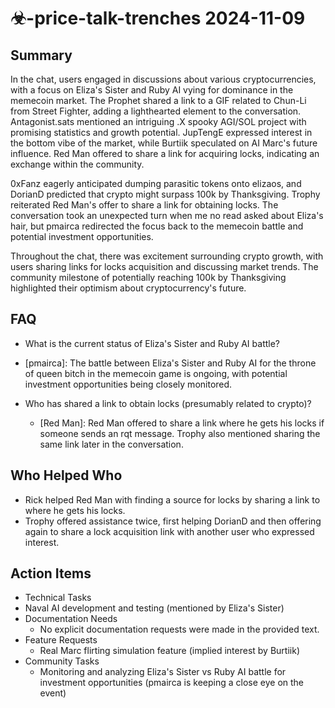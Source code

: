# ☣-price-talk-trenches 2024-11-09

## Summary

In the chat, users engaged in discussions about various cryptocurrencies, with a focus on Eliza's Sister and Ruby AI vying for dominance in the memecoin market. The Prophet shared a link to a GIF related to Chun-Li from Street Fighter, adding a lighthearted element to the conversation. Antagonist.sats mentioned an intriguing .X spooky AGI/SOL project with promising statistics and growth potential. JupTengE expressed interest in the bottom vibe of the market, while Burtiik speculated on AI Marc's future influence. Red Man offered to share a link for acquiring locks, indicating an exchange within the community.

0xFanz eagerly anticipated dumping parasitic tokens onto elizaos, and DorianD predicted that crypto might surpass 100k by Thanksgiving. Trophy reiterated Red Man's offer to share a link for obtaining locks. The conversation took an unexpected turn when me no read asked about Eliza's hair, but pmairca redirected the focus back to the memecoin battle and potential investment opportunities.

Throughout the chat, there was excitement surrounding crypto growth, with users sharing links for locks acquisition and discussing market trends. The community milestone of potentially reaching 100k by Thanksgiving highlighted their optimism about cryptocurrency's future.

## FAQ

- What is the current status of Eliza's Sister and Ruby AI battle?
- [pmairca]: The battle between Eliza's Sister and Ruby AI for the throne of queen bitch in the memecoin game is ongoing, with potential investment opportunities being closely monitored.

- Who has shared a link to obtain locks (presumably related to crypto)?
    - [Red Man]: Red Man offered to share a link where he gets his locks if someone sends an rqt message. Trophy also mentioned sharing the same link later in the conversation.

## Who Helped Who

- Rick helped Red Man with finding a source for locks by sharing a link to where he gets his locks.
- Trophy offered assistance twice, first helping DorianD and then offering again to share a lock acquisition link with another user who expressed interest.

## Action Items

- Technical Tasks
- Naval AI development and testing (mentioned by Eliza's Sister)
- Documentation Needs
    - No explicit documentation requests were made in the provided text.
- Feature Requests
    - Real Marc flirting simulation feature (implied interest by Burtiik)
- Community Tasks
    - Monitoring and analyzing Eliza's Sister vs Ruby AI battle for investment opportunities (pmairca is keeping a close eye on the event)
